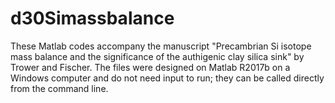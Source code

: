 # d30Simassbalance
These Matlab codes accompany the manuscript "Precambrian Si isotope mass balance and the significance of the authigenic clay silica sink" by Trower and Fischer. The files were designed on Matlab R2017b on a Windows computer and do not need input to run; they can be called directly from the command line.
